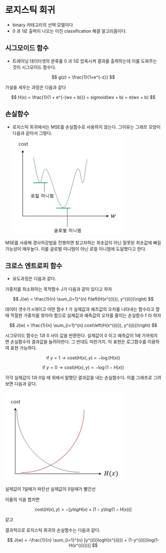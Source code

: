# 로지스틱 회귀
- binary 카테고리의 선택 모델이다
- 0 과 1로 출력이 나오는 이진 classification 해결 알고리즘이다.

## 시그모이드 함수
- 트레이닝 데이터셋의 분류를 0 과 1로 압축시켜 결과를 출력하는데 이를 도와주는 것이 시그모이드 함수다.

$$
g(z) = \frac{1}{1+e^{-z}}
$$

가설을 세우는 과정은 다음과 같다

$$
H(x) = \frac{1}{1 + e^{-(wx + b)}} = sigmoid(wx + b) = σ(wx + b)
$$

## 손실함수
- 로지스틱 회귀에서는 MSE를 손실함수로 사용하지 않는다. 그이유는 그래프 모양이 다음과 같아서 그렇다.
![Untitled](../assets/로지스틱회귀1.jpeg)

MSE를 사용해 경사하강법을 진행하면 찾고자하는 최솟값이 아닌 잘못된 최솟값에 빠질 가능성이 매우높다.
이를 글로벌 미니멈이 아닌 로컬 미니멈에 도달했다고 한다.

## 크로스 엔트로피 함수 
- 유도과정은 다음과 같다.

가중치를 최소화하는 목적함수 J가 다음과 같이 있다고 하자

$$
J(w) = \frac{1}{n} \sum_{i=1}^{n} f\left(H(x^{(i)}), y^{(i)})\right)
$$ 

데이터 갯수가 n개이고 어떤 함수 f 가 실제값과 예츠값의 오차를 나타내는 함수라고 할 때 적절한 가중치를 찾아야 함으로 실제값과 예측값의 오차를 줄이는 손실함수 f 라 하자

$$
J(w) = \frac{1}{n} \sum_{i=1}^{n} cost\left(H(x^{(i)}), y^{(i)})\right)
$$

시그모이드 함수는 1과 0 사이 값을 반환한다. 실제값이 0 이고 예측값이 1에 가까워지면 손실함수의 결과값을 늘려야한다. 그 반대도 마찬가지. 이 표현은 로그함수를 이용하여 표현 가능하다.
  
  
$$
\text{if } y=1 → \text{cost}\left( H(x), y \right) = -\log(H(x))
$$


$$
\text{if } y=0 → \text{cost}\left( H(x), y \right) = -\log(1-H(x))
$$

각각 실제값이 1과 0일 때 위에서 말했던 결과값을 내는 손실함수다.
이를 그래프로 그려보면 다음과 같다.

![Untitled](../assets/로지스틱회귀2.jpeg)

실제값이 1일때가 파란선
실제값이 0일때가 빨간선

이둘의 식을 합치면 

$$
\text{cost}\left( H(x), y \right) = -[ylogH(x) + (1-y)log(1-H(x))]
$$

같고

결과적으로 로지스틱 회귀의 손실함수는 다음과 같다.

$$
J(w) = -\frac{1}{n} \sum_{i=1}^{n} [y^{(i)}logH(x^{(i)}) + (1-y^{(i)})log(1-H(x^{(i)}))]
$$